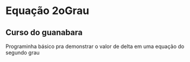 # Equação 2oGrau

## Curso do guanabara

Programinha básico pra demonstrar o valor de delta em uma equação do segundo grau
